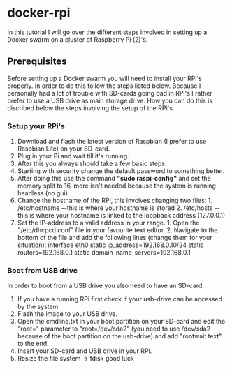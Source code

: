 # docker-rpi
In this tutorial I will go over the different steps involved in setting up a Docker swarm on a cluster of Raspberry Pi (2)'s.
## Prerequisites
Before setting up a Docker swarm you will need to install your RPi's properly. In order to do this follow the steps listed below.
Because I personally had a lot of trouble with SD-cards going bad in RPi's I rather prefer to use a USB drive as main storage drive. How you can do this is discribed below the steps involving the setup of the RPi's.
### Setup your RPi's
1. Download and flash the latest version of Raspbian (I prefer to use Raspbian Lite) on your SD-card.
2. Plug in your Pi and wait till it's running.
3. After this you always should take a few basic steps:
  1. Starting with security change the default password to something better.
  2. After doing this use the command **"sudo raspi-config"** and set the memory split to 16, more isn't needed because the system is running headless (no gui).
  3. Change the hostname of the RPi, this involves changing two files:
    1. /etc/hostname --this is where your hostname is stored
    2. /etc/hosts --this is where your hostname is linked to the loopback address (127.0.0.1)
  4. Set the IP-address to a valid address in your range.
    1. Open the "/etc/dhcpcd.conf" file in your favourite text editor.
    2. Navigate to the bottom of the file and add the following lines (change them for your situation):
    interface eth0
    static ip_address=192.168.0.10/24
    static routers=192.168.0.1
    static domain_name_servers=192.168.0.1
### Boot from USB drive
In order to boot from a USB drive you also need to have an SD-card.
1. If you have a running RPi first check if your usb-drive can be accessed by the system.
2. Flash the image to your USB drive.
3. Open the cmdline.txt in your boot partition on your SD-card and edit the "root=" parameter to "root=/dev/sda2" (you need to use /dev/sda2 because of the boot partition on the usb-drive) and add "rootwait text" to the end.
4. Insert your SD-card and USB drive in your RPi.
5. Resize the file system -> fdisk good luck
